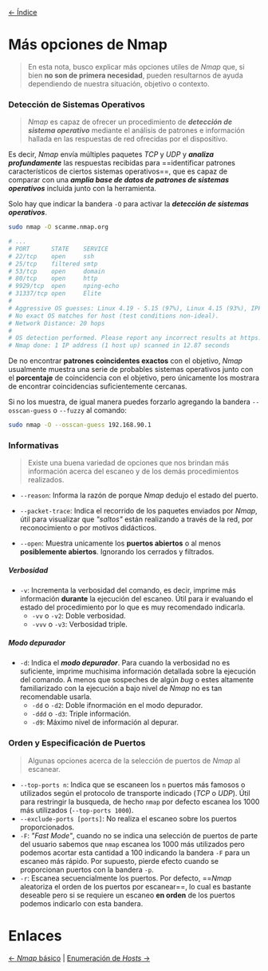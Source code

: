 [<- Índice](../Pentesting.md)
# Más opciones de Nmap

> En esta nota, busco explicar más opciones utiles de *Nmap* que, si bien **no son de primera necesidad**, pueden resultarnos de ayuda dependiendo de nuestra situación, objetivo o contexto.

### Detección de Sistemas Operativos

> *Nmap* es capaz de ofrecer un procedimiento de ***detección de sistema operativo*** mediante el análisis de patrones e información hallada en las respuestas de red ofrecidas por el dispositivo.

Es decir, *Nmap* envía múltiples paquetes *TCP* y *UDP* y ***analiza profundamente*** las respuestas recibidas para ==identificar patrones característicos de ciertos sistemas operativos==, que es capaz de comparar con una ***amplia base de datos de patrones de sistemas operativos*** incluida junto con la herramienta.

Solo hay que indicar la bandera `-O` para activar la ***detección de sistemas operativos***.

```bash
sudo nmap -O scanme.nmap.org

# ...
# PORT      STATE    SERVICE
# 22/tcp    open     ssh
# 25/tcp    filtered smtp
# 53/tcp    open     domain
# 80/tcp    open     http
# 9929/tcp  open     nping-echo
# 31337/tcp open     Elite
# 
# Aggressive OS guesses: Linux 4.19 - 5.15 (97%), Linux 4.15 (93%), IPFire 2.27 (Linux 5.15 - 6.1) (92%), Linux 5.4 (92%), Linux 5.0 - 5.14 (90%), MikroTik RouterOS 7.2 - 7.5 (Linux 5.6.3) (90%), Linux 3.11 - 4.9 (90%), Linux 3.2 - 3.8 (90%), Android TV OS 11 (Linux 4.19) (88%), IPFire 2.25 firewall (Linux 4.14) (88%)
# No exact OS matches for host (test conditions non-ideal).
# Network Distance: 20 hops
# 
# OS detection performed. Please report any incorrect results at https://nmap.org/submit/ .
# Nmap done: 1 IP address (1 host up) scanned in 12.87 seconds
```

De no encontrar **patrones coincidentes exactos** con el objetivo, *Nmap* usualmente muestra una serie de probables sistemas operativos junto con el **porcentaje** de coincidencia con el objetivo, pero únicamente los mostrara de encontrar coincidencias suficientemente cercanas.

Si no los muestra, de igual manera puedes forzarlo agregando la bandera `--osscan-guess` o `--fuzzy` al comando:

```bash
sudo nmap -O --osscan-guess 192.168.90.1
```

### Informativas

> Existe una buena variedad de opciones que nos brindan más información acerca del escaneo y de los demás procedimientos realizados.

- `--reason`: Informa la razón de porque *Nmap* dedujo el estado del puerto.

- `--packet-trace`: Indica el recorrido de los paquetes enviados por *Nmap*, útil para visualizar que *"saltos"* están realizando a través de la red, por reconocimiento o por motivos didácticos.

- `--open`: Muestra unicamente los **puertos abiertos** o al menos **posiblemente abiertos**. Ignorando los cerrados y filtrados.

##### Verbosidad

- `-v`: Incrementa la verbosidad del comando, es decir, imprime más información **durante** la ejecución del escaneo. Útil para ir evaluando el estado del procedimiento por lo que es muy recomendado indicarla.
	- `-vv` o `-v2`: Doble verbosidad.
	- `-vvv` o `-v3`: Verbosidad triple.

##### Modo depurador

- `-d`: Indica el ***modo depurador***. Para cuando la verbosidad no es suficiente, imprime muchisima información detallada sobre la ejecución del comando. A menos que sospeches de algún *bug* o estes altamente familiarizado con la ejecución a bajo nivel de *Nmap* no es tan recomendable usarla.
	- `-dd` o `-d2`: Doble ifnormación en el modo depurador.
	- `-ddd` o `-d3`: Triple información.
	- `-d9`: Máximo nivel de información al depurar.

### Orden y Especificación de Puertos

> Algunas opciones acerca de la selección de puertos de *Nmap* al escanear.

- `--top-ports n`: Indica que se escaneen los `n` puertos más famosos o utilizados según el protocolo de transporte indicado (*TCP* o *UDP*). Útil para restringir la busqueda, de hecho `nmap` por defecto escanea los 1000 más utilizados (`--top-ports 1000`).
- `--exclude-ports [ports]`: No realiza el escaneo sobre los puertos proporcionados.
- `-F`: *"Fast Mode"*, cuando no se indica una selección de puertos de parte del usuario sabemos que `nmap` escanea los 1000 más utilizados pero podemos acortar esta cantidad a 100 indicando la bandera `-F` para un escaneo más rápido. Por supuesto, pierde efecto cuando se proporcionan puertos con la bandera `-p`.
- `-r`: Escanea secuencialmente los puertos. Por defecto, ==*Nmap* aleatoriza el orden de los puertos por escanear==, lo cual es bastante deseable pero si se requiere un escaneo **en orden** de los puertos podemos indicarlo con esta bandera.

# Enlaces

[<- *Nmap* básico](Nmap.md) | [Enumeración de *Hosts* ->](EscaneoHosts.md)